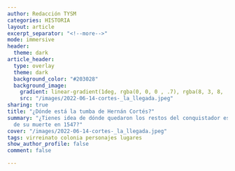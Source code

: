 ```yaml
---
author: Redacción TYSM
categories: HISTORIA
layout: article
excerpt_separator: "<!--more-->"
mode: immersive
header:
  theme: dark
article_header:
  type: overlay
  theme: dark
  background_color: "#203028"
  background_image:
    gradient: linear-gradient(1deg, rgba(0, 0, 0 , .7), rgba(8, 3, 8, .9))
    src: "/images/2022-06-14-cortes-_la_llegada.jpeg"
sharing: true
title: "¿Dónde está la tumba de Hernán Cortés?"
summary: "¿Tienes idea de dónde quedaron los restos del conquistador español, luego
  de su muerte en 1547?"
cover: "/images/2022-06-14-cortes-_la_llegada.jpeg"
tags: virreinato colonia personajes lugares
show_author_profile: false
comment: false

---
```

